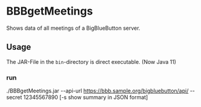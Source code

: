 # BBBgetMeetings

Shows data of all meetings of a BigBlueButton server.

## Usage

The JAR-File in the `bin`-directory is direct executable. (Now Java 11)

### run
./BBBgetMeetings.jar --api-url https://bbb.sample.org/bigbluebutton/api/ --secret 12345567890 [-s show summary in JSON format]

